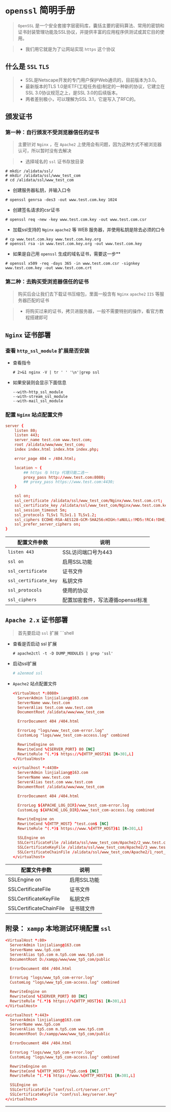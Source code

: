 # **`openssl` 简明手册**

> `OpenSSL` 是一个安全套接字层密码库，囊括主要的密码算法、常用的密钥和证书封装管理功能及SSL协议，并提供丰富的应用程序供测试或其它目的使用。

> - 我们用它就是为了让网站实现 `https` 这个协议

## **什么是 `SSL` `TLS`**

> - SSL是Netscape开发的专门用户保护Web通讯的，目前版本为3.0。
> - 最新版本的TLS 1.0是IETF(工程任务组)制定的一种新的协议，它建立在SSL 3.0协议规范之上，是SSL 3.0的后续版本。
> - 两者差别极小，可以理解为SSL 3.1，它是写入了RFC的。

## **颁发证书**

### **第一种：自行颁发不受浏览器信任的证书**

> 主要针对 `Nginx` ，在 `Apache2` 上使用会有问题，因为这种方式不被浏览器认可，所以暂时没有去解决

> - 选择域名的 `ssl` 证书存放目录

```shell
# mkdir /alidata/ssl/
# mkdir /alidata/ssl/www_test_com
# cd /alidata/ssl/www_test_com
```

- 创建服务器私钥，并输入口令

```shell
# openssl genrsa -des3 -out www.test.com.key 1024
```

- 创建签名请求的csr证书

```shell
# openssl req -new -key www.test.com.key -out www.test.com.csr
```

- 加载ssl支持的 `Nginx` `apache2` 等 WEB 服务器，并使用私钥是除去必须的口令

```shell
# cp www.test.com.key www.test.com.key.org
# openssl rsa -in www.test.com.key.org -out www.test.com.key
```

- 如果是自己用 `openssl` 生成的域名证书，需要这一步**

```shell
# openssl x509 -req -days 365 -in www.test.com.csr -signkey www.test.com.key -out www.test.com.crt
```

### **第二种：去购买受浏览器信任的证书**

> 购买后会让我们去下载证书压缩包，里面一般含有 `Nginx` `apache2` `IIS` 等服务器匹配的证书

> - 将购买过来的证书，拷贝进服务器，一般不需要特别的操作，看官方教程搭建即可

## **`Nginx` 证书部署**

### **查看 `http_ssl_module` 扩展是否安装**

- 查看指令

  ```shell
  # 2>&1 nginx -V | tr ' ' '\n'|grep ssl
  ```

- 如果安装则会显示下面信息

  ```shell
  --with-http_ssl_module
  --with-stream_ssl_module
  --with-mail_ssl_module
  ```

### **配置 `Nginx` 站点配置文件**

```conf
server {
    listen 80;
    listen 443;
    server_name test.com www.test.com;
    root /alidata/www/www_test_com;
    index index.html index.htm index.php;

    error_page 404 = /404.html;

    location ~ {
        ## https 与 http 代理只能二选一
        proxy_pass http://www.test.com:8080;
        ## proxy_pass https://www.test.com:4430;
    }

    ssl on;
    ssl_certificate /alidata/ssl/www_test_com/Nginx/www.test.com.crt;
    ssl_certificate_key /alidata/ssl/www_test_com/Nginx/www.test.com.key;
    ssl_session_timeout 5m;
    ssl_protocols TLSv1 TLSv1.1 TLSv1.2;
    ssl_ciphers ECDHE-RSA-AES128-GCM-SHA256:HIGH:!aNULL:!MD5:!RC4:!DHE;
    ssl_prefer_server_ciphers on;
}
```

配置文件参数                | 说明
--------------------- | --------------------
`listen 443`          | SSL访问端口号为443
`ssl on`              | 启用SSL功能
`ssl_certificate`     | 证书文件
`ssl_certificate_key` | 私钥文件
`ssl_protocols`       | 使用的协议
`ssl_ciphers`         | 配置加密套件，写法遵循openssl标准

## **`Apache 2.x` 证书部署**

> 首先要启动 `ssl` 扩展 ```shell

- 查看是否启动 ssl 扩展

  ```sehll
  # apache2ctl -t -D DUMP_MODULES | grep 'ssl'
  ```

- 启动ssl扩展

  ```conf
  # a2enmod ssl
  ```

- `Apache2` 站点配置文件

  ```conf
  <VirtualHost *:8080>
    ServerAdmin linjialiang@163.com
    ServerName www.test.com
    ServerAlias test.com www.test.com
    DocumentRoot /alidata/www/www_test_com

    ErrorDocument 404 /404.html

    ErrorLog "logs/www_test_com-error.log"
    CustomLog "logs/www_test_com-access.log" combined

    RewriteEngine on
    RewriteCond %{SERVER_PORT} 80 [NC]
    RewriteRule ^(.*)$ https://%{HTTP_HOST}$1 [R=301,L]
  </VirtualHost>

  <virtualhost *:4430>
    ServerAdmin linjialiang@163.com
    ServerName www.test.com
    ServerAlias test.com www.test.com
    DocumentRoot /alidata/www/www_test_com

    ErrorDocument 404 /404.html

    ErrorLog ${APACHE_LOG_DIR}/www_test_com-error.log
    CustomLog ${APACHE_LOG_DIR}/www_test_com-access.log combined

    RewriteEngine on
    RewriteCond %{HTTP_HOST} ^test.com$ [NC]
    RewriteRule ^(.*)$ https://www.%{HTTP_HOST}$1 [R=301,L]

    SSLEngine on
    SSLCertificateFile /alidata/ssl/www_test_com/Apache2/2_www.test.com.crt
    SSLCertificateKeyFile /alidata/ssl/www_test_com/Apache2/3_www.test.com.key
    SSLCertificateChainFile /alidata/ssl/www_test_com/Apache2/1_root_bundle.crt
  </virtualhost>
  ```

配置文件参数                  | 说明
----------------------- | -------
SSLEngine on            | 启用SSL功能
SSLCertificateFile      | 证书文件
SSLCertificateKeyFile   | 私钥文件
SSLCertificateChainFile | 证书链文件

## **附录： `xampp` 本地测试环境配置 `ssl`**

```conf
<VirtualHost *:80>
  ServerAdmin linjialiang@163.com
  ServerName www.tp5.com
  ServerAlias tp5.com m.tp5.com www.tp5.com
  DocumentRoot D:/xampp/www/www_tp5_com/public

  ErrorDocument 404 /404.html

  ErrorLog "logs/www_tp5_com-error.log"
  CustomLog "logs/www_tp5_com-access.log" combined

  RewriteEngine on
  RewriteCond %{SERVER_PORT} 80 [NC]
  RewriteRule ^(.*)$ https://%{HTTP_HOST}$1 [R=301,L]
</VirtualHost>

<virtualhost *:443>
  ServerAdmin linjialiang@163.com
  ServerName www.tp5.com
  ServerAlias tp5.com m.tp5.com www.tp5.com
  DocumentRoot D:/xampp/www/www_tp5_com/public

  ErrorDocument 404 /404.html

  ErrorLog "logs/www_tp5_com-error.log"
  CustomLog "logs/www_tp5_com-access.log" combined

  RewriteEngine on
  RewriteCond %{HTTP_HOST} ^tp5.com$ [NC]
  RewriteRule ^(.*)$ https://www.%{HTTP_HOST}$1 [R=301,L]

  SSLEngine on
  SSLCertificateFile "conf/ssl.crt/server.crt"
  SSLCertificateKeyFile "conf/ssl.key/server.key"
</virtualhost>
```
--------------------------------------------------------------------------------
